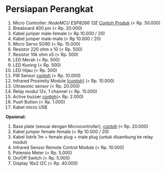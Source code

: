 # Persiapan Perangkat

1. Micro Controller: _NodeMCU ESP8266 12E_ [Contoh Produk](https://www.tokopedia.com/cncstorebandung/nodemcu-lolin-lua-wifi-v3-4mb-32mbits-ch340-flash-esp8266-esp12-board) (< Rp. 50.000) 
2. Breaboard 400 pin (< Rp. 20.000)
3. Kabel jumper male-female (< Rp 10.000 / 20)
4. Kabel jumper male-male (< Rp 10.000 / 20)
5. Micro Servo SG90 (< Rp. 15.000)
6. Resistor 220 ohm x 10 (< Rp. 500)
7. Resistor 10k ohm x5 (< Rp. 500)
8. LED Merah (< Rp. 500)
9. LED Kuning (< Rp. 500)
10. LED Hijau (< Rp. 500)
11. PIR Sensor [contoh](https://www.tokopedia.com/cncstorebandung/cnc-hc-sr501-sr501-pir-motion-sensor-pyroelectric-infra-red-sensor) (< Rp. 10.000)
12. Infrared Proximity Module [[contoh](https://www.tokopedia.com/easyware-id/ir-infrared-obstacle-avoidance-sensor-module-ir-proximity-sensor)] (< Rp. 10.000)
13. Ultrasonic sensor (< Rp. 20.000)
14. Relay modul 12v, 1 channel (< Rp. 15.000)
15. Active buzzer [contoh](https://www.tokopedia.com/cncstorebandung/cnc-buzzer-speaker-active-5v-for-arduino-uno-mega-mini-nano)(< Rp. 2.000)
16. Push Button (< Rp. 1.000)
17. Kabel micro USB

**Opsional:**
1. Base plate (sesuai dengan Microcontroller), [contoh](https://www.tokopedia.com/cncstorebandung/cnc-base-plate-board-nodemcu-lua-wifi-esp8266-backplane-lolin) (< Rp. 20.000)
2. Kabel jumper female-female (< Rp 10.000 / 20)
3. Kabel listrik 1m + female plug + male plug (untuk disambung ke relay modul)
4. Infrared Sensor Remote Control Module (< Rp. 10.000)
5. Potensio Meter (< Rp. 5.000)
6. On/Off Switch (< Rp. 5.000)
7. Display 16x2 I2C (< Rp. 40.000)